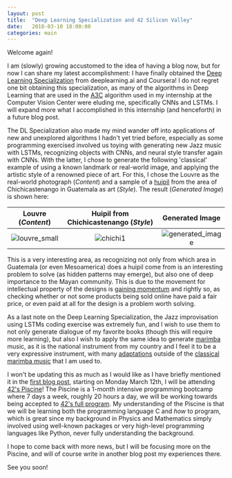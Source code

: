 ```yaml
---
layout: post
title:  "Deep Learning Specialization and 42 Silicon Valley"
date:   2018-03-10 18:00:00
categories: main
---
```


Welcome again!

I am (slowly) growing accustomed to the idea of having a blog now, but for now I can share my latest accomplishment: I have finally obtained the [Deep Learning Specialization](https://www.coursera.org/account/accomplishments/specialization/certificate/M94FBCS34JG5) from deeplearning.ai and Coursera! I do not regret one bit obtaining this specialization, as many of the algorithms in Deep Learning that are used in the [A3C](https://arxiv.org/pdf/1602.01783.pdf) algorithm used in my internship at the Computer Vision Center were eluding me, specifically CNNs and LSTMs. I will expand more what I accomplished in this internship (and henceforth) in a future blog post.

The DL Specialization also made my mind wander off into applications of new and unexplored algorithms I hadn't yet tried before, especially as some programming exercised involved us toying with generating new Jazz music with LSTMs, recognizing objects with CNNs, and neural style transfer again with CNNs. With the latter, I chose to generate the following 'classical' example of using a known landmark or real-world image, and applying the artistic style of a renowned piece of art. For this, I chose the Louvre as the real-world photograph (*Content*) and a sample of a [huipil](https://en.wikipedia.org/wiki/Huipil) from the area of Chichicastenango in Guatemala as art (*Style*). The result (*Generated Image*) is shown here:

Louvre (*Content*)             |  Huipil from Chichicastenango (*Style*)          | Generated Image
:-------------------------:|:-------------------------:|:---------------:
![louvre_small](https://user-images.githubusercontent.com/24496178/37248155-c060be48-247e-11e8-9986-ea8e79f106b8.jpg "Louvre")  |  ![chichi1](https://user-images.githubusercontent.com/24496178/37248152-b655d9a6-247e-11e8-93de-b2e2d1f96527.jpg "Huipil") |![generated_image](https://user-images.githubusercontent.com/24496178/37248158-cca7f1bc-247e-11e8-881e-1dbbc0592e24.jpg "Generated Image")

This is a very interesting area, as recognizing not only from which area in Guatemala (or even Mesoamerica) does a huipil come from is an interesting problem to solve (as hidden patterns may emerge), but also one of deep importance to the Mayan community. This is due to the movement for intellectual property of the designs is [gaining momentum](https://indiancountrymedianetwork.com/news/indigenous-peoples/mayan-weavers-seek-legal-protection-designs/) and rightly so, as checking whether or not some products being sold online have paid a fair price, or even paid at all for the design is a problem worth solving. 

As a last note on the Deep Learning Specialization, the Jazz improvisation using LSTMs coding exercise was extremely fun, and I wish to use them to not only generate dialogue of my favorite books (though this will require more learning), but also I wish to apply the same idea to generate [marimba](https://en.wikipedia.org/wiki/Marimba) music, as it is the national instrument from my country and I feel it to be a very expressive instrument, with many [adaptations](https://www.youtube.com/watch?v=qYtrnr4chfU) outside of the [classical marimba music](https://www.youtube.com/watch?v=azEJkeZ90Ok) that I am used to. 

I won't be updating this as much as I would like as I have briefly mentioned it in the [first blog post](https://pdillis.github.io/main/2018/03/02/Welcome/), starting on Monday March 12th, I will be attending [42's Piscine](https://www.42.us.org/program/intensive-basic-training/)! The Piscine is a 1-month intensive programming bootcamp where 7 days a week, roughly 20 hours a day, we will be working towards being accepted to [42's full program](https://www.42.us.org/program/the-42-program/). My understanding of the Piscine is that we will be learning both the programming language C and *how* to program, which is great since my background in Physics and Mathematics simply involved using well-known packages or very high-level programming languages like Python, never fully understanding the background.

I hope to come back with more news, but I will be focusing more on the Piscine, and will of course write in another blog post my experiences there.

See you soon!
